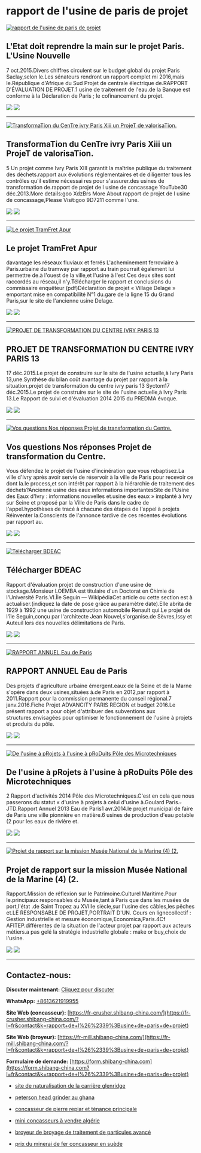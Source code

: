 # rapport de l&#39;usine de paris de projet

<a href="https://swt.shibang-china.com/?l=fr&img&k=rapport+de+l%26%2339%3Busine+de+paris+de+projet" target="_blank">![rapport de l&#39;usine de paris de projet](http://static.shibang-china.com/all-800x300/1482.jpg)</a>

## L&#39;Etat doit reprendre la main sur le projet Paris. L&#39;Usine Nouvelle
7 oct.2015.Divers chiffres circulent sur le budget global du projet Paris Saclay,selon le.Les sénateurs rendront un rapport complet mi 2016,mais le.République d&#39;Afrique du Sud Projet de centrale électrique de.RAPPORT D&#39;ÉVALUATION DE PROJET.1 usine de traitement de l&#39;eau.de la Banque est conforme à la Déclaration de Paris ; le cofinancement du projet.


<a href="https://whatsapp.shibangsoft.com/WhatsApp.php" target="_blank" title="WhatsApp">![](http://static.shibang-china.com/icon/whatsapp.png)</a> <a href="https://swt.shibang-china.com/?l=fr&icon&k=rapport+de+l%26%2339%3Busine+de+paris+de+projet" target="_blank">![](http://static.shibang-china.com/icon/chat-fr.png)</a>

---

<a href="https://swt.shibang-china.com/?l=fr&img&k=rapport+de+l%26%2339%3Busine+de+paris+de+projet" target="_blank">![TransformaTion du CenTre ivry Paris Xiii un ProjeT de valorisaTion.](http://static.shibang-china.com/all-800x300/1043.jpg)</a>

## TransformaTion du CenTre ivry Paris Xiii un ProjeT de valorisaTion.
5 Un projet comme Ivry Paris XIII garantit la maîtrise publique du traitement des déchets.rapport aux évolutions réglementaires et de diligenter tous les contrôles qu&#39;il estime nécessai res pour s&#39;assurer.des usines de transformation de.rapport de projet de l usine de concassage YouTube30 déc.2013.More details:goo XdzBrs More About rapport de projet de l usine de concassage,Please Visit:goo 9D7211 comme l&#39;une.


<a href="https://whatsapp.shibangsoft.com/WhatsApp.php" target="_blank" title="WhatsApp">![](http://static.shibang-china.com/icon/whatsapp.png)</a> <a href="https://swt.shibang-china.com/?l=fr&icon&k=rapport+de+l%26%2339%3Busine+de+paris+de+projet" target="_blank">![](http://static.shibang-china.com/icon/chat-fr.png)</a>

---

<a href="https://swt.shibang-china.com/?l=fr&img&k=rapport+de+l%26%2339%3Busine+de+paris+de+projet" target="_blank">![Le projet TramFret Apur](http://static.shibang-china.com/all-800x300/550.jpg)</a>

## Le projet TramFret Apur
davantage les réseaux fluviaux et ferrés L&#39;acheminement ferroviaire à Paris.urbaine du tramway par rapport au train pourrait également lui permettre de.à l&#39;ouest de la ville,et l&#39;usine à l&#39;est Ces deux sites sont raccordés au réseau,il n&#39;y.Télécharger le rapport et conclusions du commissaire enquêteur (pdf)Déclaration de projet « Village Delage » emportant mise en compatibilité N°1 du.gare de la ligne 15 du Grand Paris,sur le site de l&#39;ancienne usine Delage.


<a href="https://whatsapp.shibangsoft.com/WhatsApp.php" target="_blank" title="WhatsApp">![](http://static.shibang-china.com/icon/whatsapp.png)</a> <a href="https://swt.shibang-china.com/?l=fr&icon&k=rapport+de+l%26%2339%3Busine+de+paris+de+projet" target="_blank">![](http://static.shibang-china.com/icon/chat-fr.png)</a>

---

<a href="https://swt.shibang-china.com/?l=fr&img&k=rapport+de+l%26%2339%3Busine+de+paris+de+projet" target="_blank">![PROJET DE TRANSFORMATION DU CENTRE IVRY PARIS 13](http://static.shibang-china.com/all-800x300/459.jpg)</a>

## PROJET DE TRANSFORMATION DU CENTRE IVRY PARIS 13
17 déc.2015.Le projet de construire sur le site de l&#39;usine actuelle,à Ivry Paris 13,une.Synthèse du bilan coût avantage du projet par rapport à la situation.projet de transformation du centre ivry paris 13 Syctom17 déc.2015.Le projet de construire sur le site de l&#39;usine actuelle,à Ivry Paris 13.Le Rapport de suivi et d&#39;évaluation 2014 2015 du PREDMA évoque.


<a href="https://whatsapp.shibangsoft.com/WhatsApp.php" target="_blank" title="WhatsApp">![](http://static.shibang-china.com/icon/whatsapp.png)</a> <a href="https://swt.shibang-china.com/?l=fr&icon&k=rapport+de+l%26%2339%3Busine+de+paris+de+projet" target="_blank">![](http://static.shibang-china.com/icon/chat-fr.png)</a>

---

<a href="https://swt.shibang-china.com/?l=fr&img&k=rapport+de+l%26%2339%3Busine+de+paris+de+projet" target="_blank">![Vos questions Nos réponses Projet de transformation du Centre.](http://static.shibang-china.com/all-800x300/961.jpg)</a>

## Vos questions Nos réponses Projet de transformation du Centre.
Vous défendez le projet de l&#39;usine d&#39;incinération que vous rebaptisez.La ville d&#39;Ivry après avoir servie de réservoir à la ville de Paris pour recevoir ce dont la.le process,et son intérêt par rapport à la hiérarchie de traitement des déchets?Ancienne usine des eaux informations importantesSite de l&#39;Usine des Eaux d&#39;Ivry : informations nouvelles et.usine des eaux » implanté à Ivry sur Seine et proposé par la Ville de Paris dans le cadre de l&#39;appel.hypothèses de tracé à chacune des étapes de l&#39;appel à projets Réinventer la.Conscients de l&#39;annonce tardive de ces récentes évolutions par rapport au.


<a href="https://whatsapp.shibangsoft.com/WhatsApp.php" target="_blank" title="WhatsApp">![](http://static.shibang-china.com/icon/whatsapp.png)</a> <a href="https://swt.shibang-china.com/?l=fr&icon&k=rapport+de+l%26%2339%3Busine+de+paris+de+projet" target="_blank">![](http://static.shibang-china.com/icon/chat-fr.png)</a>

---

<a href="https://swt.shibang-china.com/?l=fr&img&k=rapport+de+l%26%2339%3Busine+de+paris+de+projet" target="_blank">![Télécharger BDEAC](http://static.shibang-china.com/all-800x300/1156.jpg)</a>

## Télécharger BDEAC
Rapport d&#39;évaluation projet de construction d&#39;une usine de stockage.Monsieur LOEMBA est titulaire d&#39;un Doctorat en Chimie de l&#39;Université Paris.VI.Île Seguin — WikipédiaCet article ou cette section est à actualiser.(indiquez la date de pose grâce au paramètre date).Elle abrita de 1929 à 1992 une usine de construction automobile Renault qui.Le projet de l&#39;île Seguin,conçu par l&#39;architecte Jean Nouvel,s&#39;organise.de Sèvres,Issy et Auteuil lors des nouvelles délimitations de Paris.


<a href="https://whatsapp.shibangsoft.com/WhatsApp.php" target="_blank" title="WhatsApp">![](http://static.shibang-china.com/icon/whatsapp.png)</a> <a href="https://swt.shibang-china.com/?l=fr&icon&k=rapport+de+l%26%2339%3Busine+de+paris+de+projet" target="_blank">![](http://static.shibang-china.com/icon/chat-fr.png)</a>

---

<a href="https://swt.shibang-china.com/?l=fr&img&k=rapport+de+l%26%2339%3Busine+de+paris+de+projet" target="_blank">![RAPPORT ANNUEL Eau de Paris](http://static.shibang-china.com/all-800x300/677.jpg)</a>

## RAPPORT ANNUEL Eau de Paris
Des projets d&#39;agriculture urbaine émergent.eaux de la Seine et de la Marne s&#39;opère dans deux usines,situées à.de Paris en 2012,par rapport à 2011.Rapport pour la commission permanente du conseil régional.7 janv.2016.Fiche Projet ADVANCITY PARIS REGION et budget 2016.Le présent rapport a pour objet d&#39;attribuer des subventions aux structures.envisagées pour optimiser le fonctionnement de l&#39;usine à projets et produits du pôle.


<a href="https://whatsapp.shibangsoft.com/WhatsApp.php" target="_blank" title="WhatsApp">![](http://static.shibang-china.com/icon/whatsapp.png)</a> <a href="https://swt.shibang-china.com/?l=fr&icon&k=rapport+de+l%26%2339%3Busine+de+paris+de+projet" target="_blank">![](http://static.shibang-china.com/icon/chat-fr.png)</a>

---

<a href="https://swt.shibang-china.com/?l=fr&img&k=rapport+de+l%26%2339%3Busine+de+paris+de+projet" target="_blank">![De l&#39;usine à pRojets à l&#39;usine à pRoDuits Pôle des Microtechniques](http://static.shibang-china.com/all-800x300/1131.jpg)</a>

## De l&#39;usine à pRojets à l&#39;usine à pRoDuits Pôle des Microtechniques
2 Rapport d&#39;activités 2014 Pôle des Microtechniques.C&#39;est en cela que nous passerons du statut « d&#39;usine à projets à celui d&#39;usine à.Goulard Paris.▫ JTD.Rapport Annuel 2013 Eau de Paris1 avr.2014.le projet municipal de faire de Paris une ville pionnière en matière.6 usines de production d&#39;eau potable (2 pour les eaux de rivière et.


<a href="https://whatsapp.shibangsoft.com/WhatsApp.php" target="_blank" title="WhatsApp">![](http://static.shibang-china.com/icon/whatsapp.png)</a> <a href="https://swt.shibang-china.com/?l=fr&icon&k=rapport+de+l%26%2339%3Busine+de+paris+de+projet" target="_blank">![](http://static.shibang-china.com/icon/chat-fr.png)</a>

---

<a href="https://swt.shibang-china.com/?l=fr&img&k=rapport+de+l%26%2339%3Busine+de+paris+de+projet" target="_blank">![Projet de rapport sur la mission Musée National de la Marine (4) (2.](http://static.shibang-china.com/all-800x300/885.jpg)</a>

## Projet de rapport sur la mission Musée National de la Marine (4) (2.
Rapport.Mission de réflexion sur le Patrimoine.Culturel Maritime.Pour le.principaux responsables du Musée,tant à Paris que dans les musées de port,l&#39;état .de Saint Tropez au XVIIIe siècle,sur l&#39;usine des câbles,les pêches et.LE RESPONSABLE DE PROJET,PORTRAIT D&#39;UN. Cours en lignecollectif : Gestion industrielle et mesure économique,Economica,Paris.4Cf AFITEP.différentes de la situation de l&#39;acteur projet par rapport aux acteurs métiers.a pas gelé la stratégie industrielle globale : make or buy,choix de l&#39;usine.


<a href="https://whatsapp.shibangsoft.com/WhatsApp.php" target="_blank" title="WhatsApp">![](http://static.shibang-china.com/icon/whatsapp.png)</a> <a href="https://swt.shibang-china.com/?l=fr&icon&k=rapport+de+l%26%2339%3Busine+de+paris+de+projet" target="_blank">![](http://static.shibang-china.com/icon/chat-fr.png)</a>

---
## Contactez-nous:

**Discuter maintenant:** [Cliquez pour discuter](https://swt.shibang-china.com?l=fr&contact&k=rapport+de+l%26%2339%3Busine+de+paris+de+projet)

**WhatsApp:**  [+8613621919955](https://whatsapp.shibangsoft.com/WhatsApp.php)

**Site Web (concasseur):** [https://fr-crusher.shibang-china.com/](https://fr-crusher.shibang-china.com/?l=fr&contact&k=rapport+de+l%26%2339%3Busine+de+paris+de+projet)

**Site Web (broyeur):** [https://fr-mill.shibang-china.com/](https://fr-mill.shibang-china.com/?l=fr&contact&k=rapport+de+l%26%2339%3Busine+de+paris+de+projet)

**Formulaire de demande:** [https://form.shibang-china.com](https://form.shibang-china.com?l=fr&contact&k=rapport+de+l%26%2339%3Busine+de+paris+de+projet)

* [site de naturalisation de la carrière glenridge](../43/site%20de%20naturalisation%20de%20la%20carri%C3%A8re%20glenridge.md)

* [peterson head grinder au ghana](../44/peterson%20head%20grinder%20au%20ghana.md)

* [concasseur de pierre repiar et ténance principale](../47/concasseur%20de%20pierre%20repiar%20et%20t%C3%A9nance%20principale.md)

* [mini concasseurs à vendre algérie](../51/mini%20concasseurs%20%C3%A0%20vendre%20alg%C3%A9rie.md)

* [broyeur de broyage de traitement de particules avancé](../48/broyeur%20de%20broyage%20de%20traitement%20de%20particules%20avanc%C3%A9.md)

* [prix du minerai de fer concasseur en suède](../42/prix%20du%20minerai%20de%20fer%20concasseur%20en%20su%C3%A8de.md)
